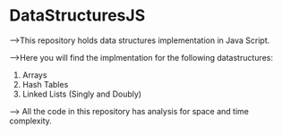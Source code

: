 # DataStructuresJS
-->This repository holds data structures implementation in Java Script.

-->Here you will find the implmentation for the following datastructures:

1) Arrays
2) Hash Tables
3) Linked Lists (Singly and Doubly)

--> All the code in this repository has analysis for space and time complexity.
